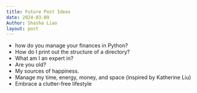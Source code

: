 ```yaml
---
title: Future Post Ideas
date: 2024-03-09
Author: Shasha Liao
layout: post
---
```


- how do you manage your finances in Python?
- How do I print out the structure of a directory?
- What am I an expert in?
- Are you old?
- My sources of happiness.
- Manage my time, energy, money, and space (inspired by Katherine Liu)
- Embrace a clutter-free lifestyle
